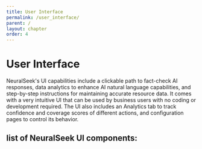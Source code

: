 ```yaml
---
title: User Interface
permalink: /user_interface/
parent: /
layout: chapter
order: 4
---
```


# User Interface
NeuralSeek's UI capabilities include a clickable path to fact-check AI responses, data analytics to enhance AI natural language capabilities, and step-by-step instructions for maintaining accurate resource data. It comes with a very intuitive UI that can be used by business users with no coding or development required. The UI also includes an Analytics tab to track confidence and coverage scores of different actions, and configuration pages to control its behavior.

## list of NeuralSeek UI components:
